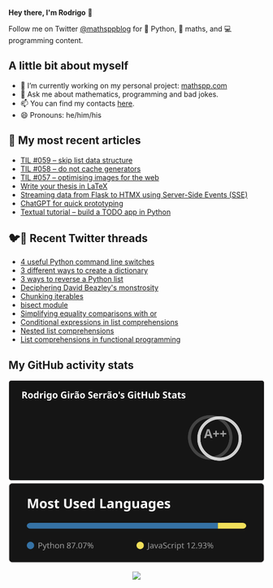 **Hey there, I'm Rodrigo** 👋

Follow me on Twitter [@mathsppblog][twitter] for 🐍 Python, 🧠 maths, and 💻 programming content.


## A little bit about myself

- 🔭 I’m currently working on my personal project: [mathspp.com](https://mathspp.com)
- 💬 Ask me about mathematics, programming and bad jokes.
- 📫 You can find my contacts [here](https://mathspp.com/about#contacts).
- 😄 Pronouns: he/him/his


## 📖 My most recent articles

<!-- BLOG-POST-LIST:START -->
- [TIL #059 – skip list data structure](https://mathspp.com/blog/til/skip-list-data-structure)
- [TIL #058 – do not cache generators](https://mathspp.com/blog/til/do-not-cache-generators)
- [TIL #057 – optimising images for the web](https://mathspp.com/blog/til/optimising-images-for-the-web)
- [Write your thesis in LaTeX](https://mathspp.com/blog/write-your-thesis-in-latex)
- [Streaming data from Flask to HTMX using Server-Side Events &lpar;SSE&rpar;](https://mathspp.com/blog/streaming-data-from-flask-to-htmx-using-server-side-events)
- [ChatGPT for quick prototyping](https://mathspp.com/blog/chatgpt-for-quick-prototyping)
- [Textual tutorial – build a TODO app in Python](https://mathspp.com/blog/textual-tutorial-build-a-todo-app-in-python)
<!-- BLOG-POST-LIST:END -->


## 🐦📝 Recent Twitter threads

<!-- TWITTER-THREAD-LIST:START -->
- [4 useful Python command line switches](https://mathspp.com/blog/twitter-threads/4-useful-python-command-line-switches)
- [3 different ways to create a dictionary](https://mathspp.com/blog/twitter-threads/3-different-ways-to-create-a-dictionary)
- [3 ways to reverse a Python list](https://mathspp.com/blog/twitter-threads/3-ways-to-reverse-a-python-list)
- [Deciphering David Beazley&#39;s monstrosity](https://mathspp.com/blog/twitter-threads/deciphering-david-beazleys-monstrosity)
- [Chunking iterables](https://mathspp.com/blog/twitter-threads/chunking-iterables)
- [bisect module](https://mathspp.com/blog/twitter-threads/bisect-module)
- [Simplifying equality comparisons with or](https://mathspp.com/blog/twitter-threads/simplifying-equality-comparisons-with-or)
- [Conditional expressions in list comprehensions](https://mathspp.com/blog/twitter-threads/conditional-expressions-in-list-comprehensions)
- [Nested list comprehensions](https://mathspp.com/blog/twitter-threads/nested-list-comprehensions)
- [List comprehensions in functional programming](https://mathspp.com/blog/twitter-threads/list-comprehensions-in-functional-programming)
<!-- TWITTER-THREAD-LIST:END -->


##  My GitHub activity stats

<!-- Thanks to ofek! -->

<img src="general_stats.svg" alt="GitHub Statistics" loading="lazy">

<img src="language_stats.svg" alt="Top Languages" loading="lazy">

<p align='center'><img src='https://visitor-badge.laobi.icu/badge?page_id=RodrigoGiraoSerrao'></p>

[twitter]: https://twitter.com/mathsppblog
